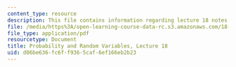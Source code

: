 ```yaml
---
content_type: resource
description: This file contains information regarding lecture 18 notes.
file: /media/https%3A/open-learning-course-data-rc.s3.amazonaws.com/18-440-probability-and-random-variables-spring-2014/d06be636fc6ff9365caf6ef166eb2b23_MIT18_440S14_Lecture18.pdf
file_type: application/pdf
resourcetype: Document
title: Probability and Random Variables, Lecture 18
uid: d06be636-fc6f-f936-5caf-6ef166eb2b23
---
```

